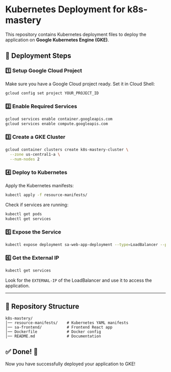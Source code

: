 # Kubernetes Deployment for k8s-mastery

This repository contains Kubernetes deployment files to deploy the application on **Google Kubernetes Engine (GKE)**.

## 🚀 Deployment Steps

### 1️⃣ Setup Google Cloud Project
Make sure you have a Google Cloud project ready. Set it in Cloud Shell:  
```bash
gcloud config set project YOUR_PROJECT_ID
```

### 2️⃣ Enable Required Services
```bash
gcloud services enable container.googleapis.com
gcloud services enable compute.googleapis.com
```

### 3️⃣ Create a GKE Cluster
```bash
gcloud container clusters create k8s-mastery-cluster \
  --zone us-central1-a \
  --num-nodes 2
```

### 4️⃣ Deploy to Kubernetes
Apply the Kubernetes manifests:
```bash
kubectl apply -f resource-manifests/
```

Check if services are running:
```bash
kubectl get pods
kubectl get services
```

### 5️⃣ Expose the Service
```bash
kubectl expose deployment sa-web-app-deployment --type=LoadBalancer --port=80 --target-port=5000
```

### 6️⃣ Get the External IP
```bash
kubectl get services
```
Look for the `EXTERNAL-IP` of the LoadBalancer and use it to access the application.

---

## 🔧 Repository Structure
```
k8s-mastery/
│── resource-manifests/    # Kubernetes YAML manifests
│── sa-frontend/           # Frontend React app
│── Dockerfile             # Docker config
│── README.md              # Documentation
```

## ✅ Done! 🚀
Now you have successfully deployed your application to GKE!
